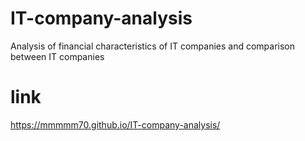# IT-company-analysis
Analysis of financial characteristics of IT companies and comparison between IT companies
# link
https://mmmmm70.github.io/IT-company-analysis/
